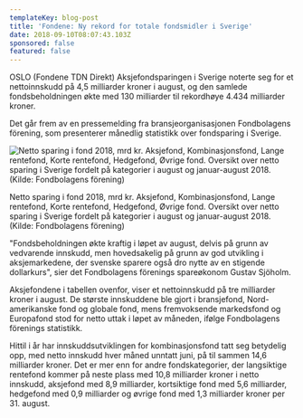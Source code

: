 ```yaml
---
templateKey: blog-post
title: 'Fondene: Ny rekord for totale fondsmidler i Sverige'
date: 2018-09-10T08:07:43.103Z
sponsored: false
featured: false
---
```

OSLO (Fondene TDN Direkt) Aksjefondsparingen i Sverige noterte seg for et nettoinnskudd på 4,5 milliarder kroner i august, og den samlede fondsbeholdningen økte med 130 milliarder til rekordhøye 4.434 milliarder kroner.



Det går frem av en pressemelding fra bransjeorganisasjonen Fondbolagens förening, som presenterer månedlig statistikk over fondsparing i Sverige.

![Netto sparing i fond 2018, mrd kr. Aksjefond, Kombinasjonsfond, Lange rentefond, Korte rentefond, Hedgefond, Øvrige fond. Oversikt over netto sparing i Sverige fordelt på kategorier i august og januar-august 2018. (Kilde: Fondbolagens förening)](/img/151.png)

<span class="image-caption">Netto sparing i fond 2018, mrd kr. Aksjefond, Kombinasjonsfond, Lange rentefond, Korte rentefond, Hedgefond, Øvrige fond. Oversikt over netto sparing i Sverige fordelt på kategorier i august og januar-august 2018. (Kilde: Fondbolagens förening)</span>

"Fondsbeholdningen økte kraftig i løpet av august, delvis på grunn av vedvarende innskudd, men hovedsakelig på grunn av god utvikling i aksjemarkedene, der svenske sparere også dro nytte av en stigende dollarkurs", sier det Fondbolagens förenings spareøkonom Gustav Sjöholm.



Aksjefondene i tabellen ovenfor, viser et nettoinnskudd på tre milliarder kroner i august. De største innskuddene ble gjort i bransjefond, Nord-amerikanske fond og globale fond, mens fremvoksende markedsfond og Europafond stod for netto uttak i løpet av måneden, ifølge Fondbolagens förenings statistikk.



Hittil i år har innskuddsutviklingen for kombinasjonsfond tatt seg betydelig opp, med netto innskudd hver måned unntatt juni, på til sammen 14,6 milliarder kroner. Det er mer enn for andre fondskategorier, der langsiktige rentefond kommer på neste plass med 10,8 milliarder kroner i netto innskudd, aksjefond med 8,9 milliarder, kortsiktige fond med 5,6 milliarder, hedgefond med 0,9 milliarder og øvrige fond med 1,3 milliarder kroner per 31. august.
